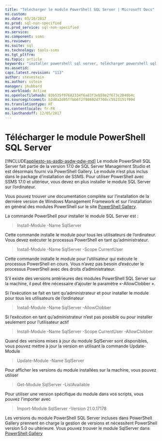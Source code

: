 ```yaml
---
title: "Télécharger le module PowerShell SQL Server | Microsoft Docs"
ms.custom: 
ms.date: 03/10/2017
ms.prod: sql-non-specified
ms.prod_service: sql-non-specified
ms.service: 
ms.component: ssms
ms.reviewer: 
ms.suite: sql
ms.technology: tools-ssms
ms.tgt_pltfrm: 
ms.topic: article
keywords: "installer powershell sql server, télécharger powershell sql server"
ms.assetid: 
caps.latest.revision: "113"
author: stevestein
ms.author: sstein
manager: jhubbard
ms.workload: Active
ms.openlocfilehash: 83b535f97682334f6a83f3eb58e2f673c2040b4c
ms.sourcegitcommit: b2d8a2d95ffbb6f2f98692d7760cc5523151f99d
ms.translationtype: HT
ms.contentlocale: fr-FR
ms.lasthandoff: 12/05/2017
---
```

# <a name="download-sql-server-powershell-module"></a>Télécharger le module PowerShell SQL Server
[!INCLUDE[appliesto-ss-asdb-asdw-pdw-md](../includes/appliesto-ss-asdb-asdw-pdw-md.md)] Le module PowerShell SQL Server fait partie de la version 17.0 de SQL Server Management Studio et est désormais fourni via PowerShell Gallery.  Le module n’est plus inclus dans le package d’installation de SSMS. Pour utiliser PowerShell avec SSMS 17.0 et ultérieur, vous devez en plus installer le module SQL Server sur l’ordinateur.

Vous pouvez trouver une documentation complète sur l’installation de la dernière version de Windows Management Framework et sur l’installation en général des modules PowerShell sur le site [PowerShell Gallery](https://www.powershellgallery.com/).

La commande PowerShell pour installer le module SQL Server est :

> Install-Module -Name SqlServer

Cette commande installe le module pour tous les utilisateurs de l’ordinateur. Vous devez exécuter le processus PowerShell en tant qu’administrateur.

> Install-Module -Name SqlServer -Scope CurrentUser

Cette commande installe le module pour l’utilisateur qui exécute le processus PowerShell en cours. Vous n’avez pas besoin d’exécuter le processus PowerShell avec des droits d’administrateur.

S’il existe des versions antérieures des modules PowerShell SQL Server sur la machine, il peut être nécessaire d’ajouter le paramètre «-AllowClobber ».  

Si l’exécution se fait en tant qu’administrateur et pour installer le module pour tous les utilisateurs de l’ordinateur

> Install-Module -Name SqlServer -AllowClobber

Si l’exécution en tant qu’administrateur n’est pas possible ou pour installer seulement pour l’utilisateur actif

> Install-Module -Name SqlServer -Scope CurrentUser -AllowClobber

Quand des versions mises à jour du module SqlServer sont disponibles, vous pouvez mettre à jour la version en utilisant la commande Update-Module

> Update-Module -Name SqlServer

Pour afficher les versions du module installées sur la machine, vous pouvez utiliser

> Get-Module SqlServer -ListAvailable

Pour utiliser une version spécifique du module dans vos scripts, vous pouvez l’importer avec

> Import-Module SqlServer -Version 21.0.17178

Les versions du module PowerShell SQL Server incluses dans PowerShell Gallery prennent en charge la gestion de versions et nécessitent PowerShell version 5.0 ou ultérieure. Vous pouvez trouver le module SqlServer dans [PowerShell Gallery](https://www.powershellgallery.com/packages/Sqlserver/) 
